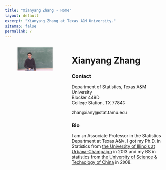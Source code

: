 ```yaml
---
title: "Xianyang Zhang - Home"
layout: default
excerpt: "Xianyang Zhang at Texas A&M University."
sitemap: false
permalink: /
---
```


<div markdown="0" class="hero-body">
  <div class="container">
    <div class="columns is-5 is-variable">
      <div class="column is-5">
        <figure class="image is-3by2">
          <img src="/images/home1.jpg" />
        </figure>
      </div>
      <div class="column is-7 content">
        <h1>Xianyang Zhang</h1>
        <h3>Contact</h3>
        <p>
          Department of Statistics, Texas A&M University<br/>
          Blocker 449D<br/>
          College Station, TX 77843<br/>
        </p>
        <p>
          <span class="icon"><i class="fa fa-fw fa-envelope-o" aria-hidden="true"></i></span>
          zhangxiany@stat.tamu.edu
        </p>
        <h3>Bio</h3>
        <p>
          I am an Associate Professor in the Statistics Department at Texas A&M. I got my Ph.D. in Statistics from <a href="http://illinois.edu/">the University of Illinois at Urbana-Champaign</a> in 2013 and my BS in statistics from <a href="http://en.ustc.edu.cn/">the University of Science & Technology of China</a> in 2008.
        </p>
        <!-- <p><b>Postdoctral position available. See more details <a href="/opening">here</a>.</b></p> -->
      </div>
    </div>
  </div>
</div>
